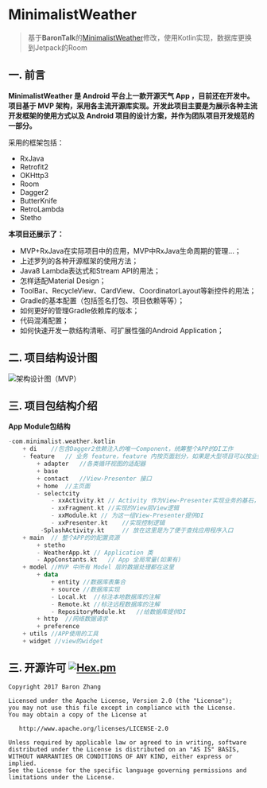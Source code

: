 # MinimalistWeather

> 基于**BaronTalk**的[MinimalistWeather](https://github.com/BaronZ88/MinimalistWeather)修改，使用Kotlin实现，数据库更换到Jetpack的Room


## 一. 前言

**MinimalistWeather 是 Android 平台上一款开源天气 App ，目前还在开发中。项目基于 MVP 架构，采用各主流开源库实现。开发此项目主要是为展示各种主流开发框架的使用方式以及 Android 项目的设计方案，并作为团队项目开发规范的一部分。**

采用的框架包括：

* RxJava
* Retrofit2
* OKHttp3
* Room
* Dagger2
* ButterKnife
* RetroLambda
* Stetho

**本项目还展示了：**

* MVP+RxJava在实际项目中的应用，MVP中RxJava生命周期的管理...；
* 上述罗列的各种开源框架的使用方法；
* Java8 Lambda表达式和Stream API的用法；
* 怎样适配Material Design；
* ToolBar、RecycleView、CardView、CoordinatorLayout等新控件的用法；
* Gradle的基本配置（包括签名打包、项目依赖等等）；
* 如何更好的管理Gradle依赖库的版本；
* 代码混淆配置；
* 如何快速开发一款结构清晰、可扩展性强的Android Application；

## 二. 项目结构设计图

![架构设计图（MVP）](framework_minimalist_weather.png)

## 三. 项目包结构介绍

**App Module包结构**

```Kotlin
-com.minimalist.weather.kotlin
    + di    //包含Dagger2依赖注入的唯一Component，统筹整个APP的DI工作
    - feature   // 业务 feature，feature 内按页面划分，如果是大型项目可以按业务模块划分，对于特大型项目建议走模块化（组件化）方案，每个业务模块再按照 MinimalistWeather 的分包规则来分包
        + adapter   //各类循环视图的适配器
        + base
        + contact   //View-Presenter 接口
        + home  //主页面
        - selectcity
            - xxActivity.kt // Activity 作为View-Presenter实现业务的基石，提供View层的生命周期控制
            - xxFragment.kt //实现的View层View逻辑
            - xxModule.kt // 为这一组View-Presenter提供DI
            - xxPresenter.kt    //实现控制逻辑
         -SplashActivity.kt     // 放在这里是为了便于查找应用程序入口
    + main  // 整个APP的的配置资源
        + stetho
        - WeatherApp.kt // Application 类
        - AppConstants.kt   // App 全局常量(如果有)
    + model //MVP 中所有 Model 层的数据处理都在这里
        + data
            + entity //数据库表集合
            + source //数据库实现
            - Local.kt  //标注本地数据库的注解
            - Remote.kt //标注远程数据库的注解
            - RepositoryModule.kt   //给数据库提供DI
        + http  //网络数据请求
        + preference
    + utils //APP使用的工具
    + widget //view的widget
```

## 三. 开源许可 [![Hex.pm](https://img.shields.io/hexpm/l/plug.svg)](https://www.apache.org/licenses/LICENSE-2.0)

```
Copyright 2017 Baron Zhang

Licensed under the Apache License, Version 2.0 (the "License");
you may not use this file except in compliance with the License.
You may obtain a copy of the License at

   http://www.apache.org/licenses/LICENSE-2.0

Unless required by applicable law or agreed to in writing, software
distributed under the License is distributed on an "AS IS" BASIS,
WITHOUT WARRANTIES OR CONDITIONS OF ANY KIND, either express or implied.
See the License for the specific language governing permissions and
limitations under the License.
```

